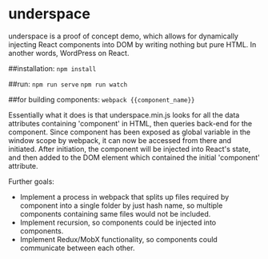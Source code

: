 # underspace


underspace is a proof of concept demo, which allows for dynamically injecting React components into DOM by writing nothing but pure HTML. In another words, WordPress on React.


##installation:
`npm install`

##run:
`npm run serve`
`npm run watch`

##for building components:
`webpack {{component_name}}`

Essentially what it does is that underspace.min.js looks for all the data attributes containing 'component' in HTML, then queries back-end for the component. Since component has been exposed as global variable in the window scope by webpack, it can now be accessed from there and initiated. After initiation, the component will be injected into React's state, and then added to the DOM element which contained the initial 'component' attribute.


Further goals:
* Implement a process in webpack that splits up files required by component into a single folder by just hash name, so multiple components containing same files would not be included.
* Implement recursion, so components could be injected into components.
* Implement Redux/MobX functionality, so components could communicate between each other.
